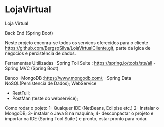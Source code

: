 # LojaVirtual
Loja Virtual

Back End  (Spring Boot)

Neste projeto enconra-se todos os servicos oferecidos para o cliente https://github.com/BergsoSilva/LojaVirtualCliente.git, parte da lgica de negocios e percistência de dados.

Ferramentas Ultilizadas
  -Spring Toll Suite : https://spring.io/tools/sts/all
  -Spring MVC (Spring Boot)
  
Banco
    -MongoDB :https://www.mongodb.com/;
    -Spring Data NoSQL(Persistencia de Dados);
WebService 
 - RestFull;
 - PostMan (teste do webservice);
 
 Como rodar o pojeto
 1- Qualquer IDE (NetBeans, Eclipise etc.)
 2- Instalar o MongoDB;
 3- instalar o Java 8 na maquina;
 4- desconpactar o projeto e importar na IDE (Spring Tool Suite ) e pronto, estar pronto para rodar.
 
 
 
    
   
 

